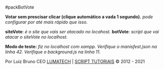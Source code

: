 #packBotVote

**Votar sem prescisar clicar (clique automático a vada 1 segundo).**
*pode configurar por até mais rápido que isso.*


**siteVote**: *é o site que vais ser atacado no locahost.*
**botVote**: *script que vai atacar o siteVote no localhost.*

**Modo de teste:**
*fiz no localhost com xampp.*
*Verifique o manisfest.json na linha 42.*
*Verifique o background.js na linha 11.*


Por Luiz Bruno CEO [LUMATECH](https://www.facebook.com/LUMATECHAPPSEGAMES/) 
| [SCRIPT TUTORIAIS](https://scripttutoriais.blogspot.com/) &copy; 2012 - 2021

